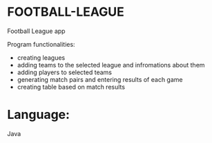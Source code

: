 # FOOTBALL-LEAGUE

Football League app

Program functionalities:
- creating leagues
- adding teams to the selected league and infromations about them
- adding players to selected teams
- generating match pairs and entering results of each game
- creating table based on match results

# Language:

Java
